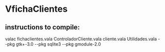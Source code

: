 # VfichaClientes
## instructions to compile:
valac fichaclientes.vala ControladorCliente.vala cliente.vala Utilidades.vala --pkg gtk+-3.0 --pkg sqlite3 --pkg gmodule-2.0

